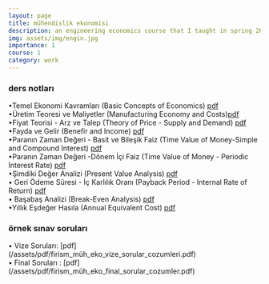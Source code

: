 ```yaml
---
layout: page
title: mühendislik ekonomisi
description: an engineering economics course that I taught in spring 2021, 2022 and 2023
img: assets/img/engin.jpg
importance: 1
course: 1 
category: work
---
```


<h3>ders notları</h3>



&#8226;Temel Ekonomi Kavramları (Basic  Concepts of Economics) [pdf](/assets/pdf/firism_müh_eko_temel_ekonomi_kavramlari.pdf)<br />
&#8226;Üretim Teoresi ve Maliyetler (Manufacturing Economy and Costs)[pdf](/assets/pdf/firism_müh_eko_üretim_teoresi_maliyetler.pdf)<br />
&#8226;Fiyat Teorisi - Arz ve Talep (Theory of Price - Supply and Demand) [pdf](/assets/pdf/firism_müh_eko_fiyat_teorisi_arz_talep.pdf)<br />
&#8226;Fayda ve Gelir (Benefir and Income) [pdf](/assets/pdf/firism_müh_eko_fayda_ve_gelir.pdf)<br />
&#8226;Paranın Zaman Değeri - Basit ve Bileşik Faiz (Time Value of Money-Simple and Compound Interest) [pdf](/assets/pdf/firism_müh_eko_paranin_zaman_degeri_basit_bilesik_faiz.pdf)<br />
&#8226;Paranın Zaman Değeri -Dönem İçi  Faiz (Time Value of Money - Periodic Interest Rate) [pdf](/assets/pdf/firism_müh_eko_paranin_zaman_degeri_dönem_içi_faiz.pdf)<br />
&#8226;Şimdiki Değer Analizi (Present Value Analysis) [pdf](/assets/pdf/firism_müh_eko_şimdiki_değer_analizi.pdf)<br />
&#8226; Geri Ödeme Süresi - İç Karlılık Oranı (Payback Period - Internal Rate of Return) [pdf](/assets/pdf/firism_müh_eko_geri_ödeme_süresi_karlilik_orani.pdf)<br />
&#8226; Başabaş Analizi (Break-Even Analysis) [pdf](/assets/pdf/firism_müh_eko_başabaş_analizi.pdf)<br />
&#8226;Yıllık Eşdeğer Hasıla (Annual Equivalent Cost) [pdf](/assets/pdf/firism_müh_eko_yıllık_eşdeğer_hasıla.pdf)<br />






  

<h3>örnek sınav soruları</h3>
 &#8226; Vize Soruları: [pdf](/assets/pdf/firism_müh_eko_vize_sorular_cozumleri.pdf) <br />
   &#8226; Final Soruları : [pdf](/assets/pdf/firism_müh_eko_final_sorular_cozumler.pdf) <br />



  
